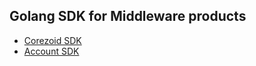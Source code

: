 ## Golang SDK for Middleware products  

* [Corezoid SDK](corezoid/README.md)
* [Account SDK](account/README.md)
